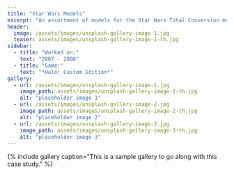 ```yaml
---
title: "Star Wars Models"
excerpt: "An assortment of models for the Star Wars Total Conversion mod I tried to make for *Halo: Custom Edition*."
header:
  image: /assets/images/unsplash-gallery-image-1.jpg
  teaser: assets/images/unsplash-gallery-image-1-th.jpg
sidebar:
  - title: "Worked on:"
    text: "2007 - 2008"
  - title: "Game:"
    text: "*Halo: Custom Edition*"
gallery:
  - url: /assets/images/unsplash-gallery-image-1.jpg
    image_path: assets/images/unsplash-gallery-image-1-th.jpg
    alt: "placeholder image 1"
  - url: /assets/images/unsplash-gallery-image-2.jpg
    image_path: assets/images/unsplash-gallery-image-2-th.jpg
    alt: "placeholder image 2"
  - url: /assets/images/unsplash-gallery-image-3.jpg
    image_path: assets/images/unsplash-gallery-image-3-th.jpg
    alt: "placeholder image 3"
---
```




{% include gallery caption="This is a sample gallery to go along with this case study." %}


